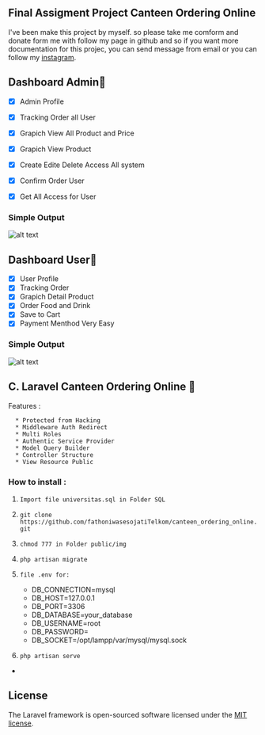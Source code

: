 ## Final Assigment Project Canteen Ordering Online

   I've been make this project by myself. so please take me comform and donate form me with follow my page in github and so if you want more documentation for this projec, you can send message from email or you can follow my [instagram](https://www.instagram.com/vha_1337/).


## Dashboard Admin🚀 

- [x] Admin Profile
- [x] Tracking Order all User 
- [x] Grapich View All Product and Price
- [x] Grapich View Product
- [x] Create Edite Delete Access All system 
- [x] Confirm Order User
- [x] Get All Access for User


### Simple Output

![alt text](https://github.com/fathoniwasesojatiTelkom/canteen_ordering_online/blob/master/image/admin1.png)


## Dashboard User🚀 

- [x] User Profile
- [x] Tracking Order 
- [x] Grapich Detail Product 
- [x] Order Food and Drink
- [x] Save to Cart
- [x] Payment Menthod Very Easy

### Simple Output

![alt text](https://github.com/fathoniwasesojatiTelkom/canteen_ordering_online/blob/master/image/user1.png)



## C. Laravel Canteen Ordering Online 🚀 

Features :

      * Protected from Hacking
      * Middleware Auth Redirect
      * Multi Roles
      * Authentic Service Provider
      * Model Query Builder
      * Controller Structure
      * View Resource Public

          
### How to install :

1. `Import file universitas.sql in Folder SQL`
2. `git clone https://github.com/fathoniwasesojatiTelkom/canteen_ordering_online.git`
3. `chmod 777 in Folder public/img`
4. `php artisan migrate`
5. `file .env for:`

      - DB_CONNECTION=mysql
      - DB_HOST=127.0.0.1
      - DB_PORT=3306
      - DB_DATABASE=your_database
      - DB_USERNAME=root
      - DB_PASSWORD=
      - DB_SOCKET=/opt/lampp/var/mysql/mysql.sock

6. `php artisan serve`
- 
## License

The Laravel framework is open-sourced software licensed under the [MIT license](https://opensource.org/licenses/MIT).

